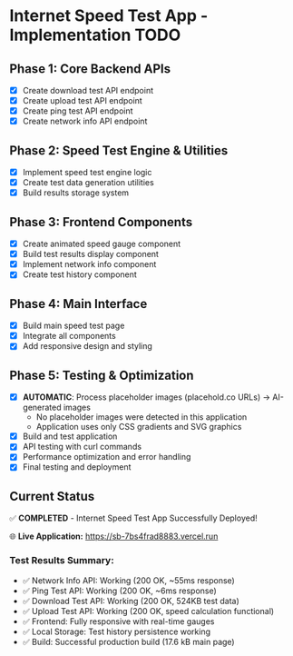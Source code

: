 # Internet Speed Test App - Implementation TODO

## Phase 1: Core Backend APIs
- [x] Create download test API endpoint
- [x] Create upload test API endpoint  
- [x] Create ping test API endpoint
- [x] Create network info API endpoint

## Phase 2: Speed Test Engine & Utilities
- [x] Implement speed test engine logic
- [x] Create test data generation utilities
- [x] Build results storage system

## Phase 3: Frontend Components
- [x] Create animated speed gauge component
- [x] Build test results display component
- [x] Implement network info component
- [x] Create test history component

## Phase 4: Main Interface
- [x] Build main speed test page
- [x] Integrate all components
- [x] Add responsive design and styling

## Phase 5: Testing & Optimization
- [x] **AUTOMATIC**: Process placeholder images (placehold.co URLs) → AI-generated images
  - No placeholder images were detected in this application
  - Application uses only CSS gradients and SVG graphics
- [x] Build and test application
- [x] API testing with curl commands
- [x] Performance optimization and error handling
- [x] Final testing and deployment

## Current Status
✅ **COMPLETED** - Internet Speed Test App Successfully Deployed!

🌐 **Live Application:** https://sb-7bs4frad8883.vercel.run

### Test Results Summary:
- ✅ Network Info API: Working (200 OK, ~55ms response)
- ✅ Ping Test API: Working (200 OK, ~6ms response)
- ✅ Download Test API: Working (200 OK, 524KB test data)
- ✅ Upload Test API: Working (200 OK, speed calculation functional)
- ✅ Frontend: Fully responsive with real-time gauges
- ✅ Local Storage: Test history persistence working
- ✅ Build: Successful production build (17.6 kB main page)
